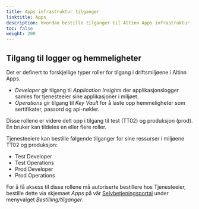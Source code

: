 ```yaml
---
title: Apps infrastruktur tilganger
linktitle: Apps
description: Hvordan bestille tilganger til Altinn Apps infrastruktur.
toc: false
weight: 200
---
```


## Tilgang til logger og hemmeligheter

Det er definert to forskjellige typer roller for tilgang i driftsmiljøene i Altinn Apps.

- _Developer_ gir tilgang til _Application Insights_ der applikasjonslogger samles for tjenesteeier sine applikasjoner i miljøet.
- _Operations_ gir tilgang til _Key Vault_ for å laste opp hemmeligheter som sertifikater, passord og api-nøkler.

Disse rollene er videre delt opp i tilgang til test (TT02) og produksjon (prod). En bruker kan tildeles en eller flere roller.

Tjenesteeiere kan bestille følgende tilganger for sine ressurser i miljøene TT02 og produksjon:

- Test Developer
- Test Operations
- Prod Developer
- Prod Operations

For å få aksess til disse rollene må autoriserte bestillere hos Tjenesteeier, bestille dette via skjemaet _Apps_ på vår [Selvbetjeningsportal](https://www.altinndigital.no/oversikt) under menyvalget _Bestilling/tilganger_.
